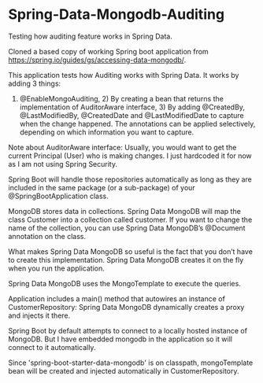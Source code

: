 # Spring-Data-Mongodb-Auditing
Testing how auditing feature works in Spring Data.

Cloned a based copy of working Spring boot application from https://spring.io/guides/gs/accessing-data-mongodb/. 

This application tests how Auditing works with Spring Data. It works by adding 3 things:

1) @EnableMongoAuditing, 2) By creating a bean that returns the implementation of AuditorAware interface, 3) By adding @CreatedBy, @LastModifiedBy, @CreatedDate and @LastModifiedDate to capture when the change happened. The annotations can be applied selectively, depending on which information you want to capture.


Note about AuditorAware interface: Usually, you would want to get the current Principal (User) who is making changes. I just hardcoded it for now as I am not using Spring Security. 

Spring Boot will handle those repositories automatically as long as they are included in the same package (or a sub-package) of your @SpringBootApplication class.

MongoDB stores data in collections. Spring Data MongoDB will map the class Customer into a collection called customer. If you want to change the name of the collection, you can use Spring Data MongoDB’s @Document annotation on the class.

What makes Spring Data MongoDB so useful is the fact that you don’t have to create this implementation. Spring Data MongoDB creates it on the fly when you run the application.

Spring Data MongoDB uses the MongoTemplate to execute the queries.

Application includes a main() method that autowires an instance of CustomerRepository: Spring Data MongoDB dynamically creates a proxy and injects it there. 

Spring Boot by default attempts to connect to a locally hosted instance of MongoDB. But I have embedded mongodb in the application so it will connect to it automatically. 

Since 'spring-boot-starter-data-mongodb' is on classpath, mongoTemplate bean will be created and injected automatically in CustomerRepository. 
